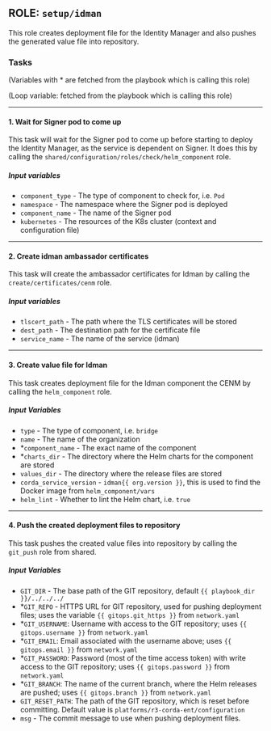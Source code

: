 ## ROLE: `setup/idman`
This role creates deployment file for the Identity Manager and also pushes the generated value file into repository.

### Tasks
(Variables with * are fetched from the playbook which is calling this role)

(Loop variable: fetched from the playbook which is calling this role)

---

#### 1. Wait for Signer pod to come up
This task will wait for the Signer pod to come up before starting to deploy the Identity Manager, as the service is dependent on Signer. It does this by calling the `shared/configuration/roles/check/helm_component` role.
##### Input variables
- `component_type` - The type of component to check for, i.e. `Pod`
- `namespace` - The namespace where the Signer pod is deployed
- `component_name` - The name of the Signer pod
- `kubernetes` - The resources of the K8s cluster (context and configuration file)

---

#### 2. Create idman ambassador certificates
This task will create the ambassador certificates for Idman by calling the `create/certificates/cenm` role.
##### Input variables
- `tlscert_path` - The path where the TLS certificates will be stored
- `dest_path` - The destination path for the certificate file
- `service_name` - The name of the service (idman)

---

#### 3. Create value file for Idman
This task creates deployment file for the Idman component the CENM by calling the `helm_component` role.
##### Input Variables
- `type` - The type of component, i.e. `bridge`
- `name` - The name of the organization
- *`component_name` - The exact name of the component
- *`charts_dir` - The directory where the Helm charts for the component are stored
- `values_dir` - The directory where the release files are stored
- `corda_service_version` - `idman{{ org.version }}`, this is used to find the Docker image from `helm_component/vars`
- `helm_lint` - Whether to lint the Helm chart, i.e. `true`

---

#### 4. Push the created deployment files to repository
This task pushes the created value files into repository by calling the `git_push` role from shared.
##### Input Variables
- `GIT_DIR` - The base path of the GIT repository, default `{{ playbook_dir }}/../../../`
- *`GIT_REPO` - HTTPS URL for GIT repository, used for pushing deployment files; uses the variable `{{ gitops.git_https }}` from `network.yaml`
- *`GIT_USERNAME`: Username with access to the GIT repository; uses `{{ gitops.username }}` from `network.yaml`
- *`GIT_EMAIL`: Email associated with the username above; uses `{{ gitops.email }}` from `network.yaml`
- *`GIT_PASSWORD`: Password (most of the time access token) with write access to the GIT repository; uses `{{ gitops.password }}` from `network.yaml`
- *`GIT_BRANCH`: The name of the current branch, where the Helm releases are pushed; uses `{{ gitops.branch }}` from `network.yaml`
 - `GIT_RESET_PATH`: The path of the GIT repository, which is reset before committing. Default value is `platforms/r3-corda-ent/configuration`
 - `msg` - The commit message to use when pushing deployment files.

